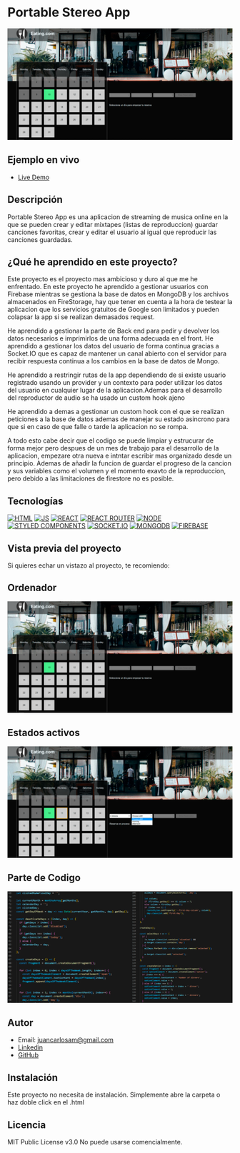 # Portable Stereo App

![Imagen del proyecto](https://raw.githubusercontent.com/JuanCarlosAlo/booking/main/assets/images/readme.png)

## Ejemplo en vivo

- [Live Demo](https://portable-stereo-caxa.onrender.com/)

## Descripción

Portable Stereo App es una aplicacion de streaming de musica online en la que se pueden crear y editar mixtapes (listas de reproduccion) guardar canciones favoritas, crear y editar el usuario al igual que reproducir las canciones guardadas.

## ¿Qué he aprendido en este proyecto?

Este proyecto es el proyecto mas ambicioso y duro al que me he enfrentado. En este proyecto he aprendido a gestionar usuarios con Firebase mientras se gestiona la base de datos en MongoDB y los archivos almacenados en FireStorage, hay que tener en cuenta a la hora de testear la aplicacion que los servicios gratuitos de Google son limitados y pueden colapsar la app si se realizan demasados request.

He aprendido a gestionar la parte de Back end para pedir y devolver los datos necesarios e imprimirlos de una forma adecuada en el front. He aprendido a gestionar los datos del usuario de forma continua gracias a Socket.IO que es capaz de mantener un canal abierto con el servidor para recibir respuesta continua a los cambios en la base de datos de Mongo.

He aprendido a restringir rutas de la app dependiendo de si existe usuario registrado usando un provider y un contexto para poder utilizar los datos del usuario en cualquier lugar de la aplicacion.Ademas para el desarrollo del reproductor de audio se ha usado un custom hook ajeno

He aprendido a demas a gestionar un custom hook con el que se realizan peticiones a la base de datos ademas de manejar su estado asincrono para que si en caso de que falle o tarde la aplicacion no se rompa.

A todo esto cabe decir que el codigo se puede limpiar y estrucurar de forma mejor pero despues de un mes de trabajo para el desarrollo de la aplicacion, empezare otra nueva e intntar escribir mas organizado desde un principio. Ademas de añadir la funcion de guardar el progreso de la cancion y sus variables como el volumen y el momento exavto de la reproduccion, pero debido a las limitaciones de firestore no es posible.

## Tecnologías

<!-- Iconos sacados de: https://github.com/hendrasob/badges/blob/master/README.md y https://github.com/alexandresanlim/Badges4-README.md-Profile -->

[![HTML](https://img.shields.io/badge/HTML5-E34F26?style=for-the-badge&logo=html5&logoColor=white)](https://es.wikipedia.org/wiki/HTML5)
[![JS](https://img.shields.io/badge/JavaScript-F7DF1E?style=for-the-badge&logo=javascript&logoColor=black)](https://es.wikipedia.org/wiki/JavaScript)
[![REACT](https://img.shields.io/badge/React-20232A?style=for-the-badge&logo=react&logoColor=61DAFB)](https://es.wikipedia.org/wiki/React)
[![REACT ROUTER](https://img.shields.io/badge/React_Router-CA4245?style=for-the-badge&logo=react-router&logoColor=white)](https://es.wikipedia.org/wiki/React)
[![NODE](https://img.shields.io/badge/Node.js-339933?style=for-the-badge&logo=nodedotjs&logoColor=white)](https://en.wikipedia.org/wiki/Node)
[![STYLED COMPONENTS](https://img.shields.io/badge/styled--components-DB7093?style=for-the-badge&logo=styled-components&logoColor=white)](https://styled-components.com/)
[![SOCKET.IO](https://img.shields.io/badge/Socket.io-010101?&style=for-the-badge&logo=Socket.io&logoColor=white)](https://en.wikipedia.org/wiki/Socket.IO)
[![MONGODB](https://img.shields.io/badge/MongoDB-4EA94B?style=for-the-badge&logo=mongodb&logoColor=white)](https://en.wikipedia.org/wiki/MongoDB)
[![FIREBASE](https://img.shields.io/badge/firebase-ffca28?style=for-the-badge&logo=firebase&logoColor=black)](https://en.wikipedia.org/wiki/Firebase)

## Vista previa del proyecto

Si quieres echar un vistazo al proyecto, te recomiendo:

## Ordenador

![Captura del proyecto](https://raw.githubusercontent.com/JuanCarlosAlo/booking/main/assets/images/readme.png)

## Estados activos

![Captura del proyecto](https://raw.githubusercontent.com/JuanCarlosAlo/booking/main/assets/images/readme2.png)

## Parte de Codigo

![Captura del proyecto](https://raw.githubusercontent.com/JuanCarlosAlo/booking/main/assets/images/readme3.png)

## Autor

- Email: juancarlosam@gmail.com
- [Linkedin](https://www.linkedin.com/in/juan-carlos-alonso-966280166/)
- [GitHub](https://github.com/JuanCarlosAlo)

## Instalación

Este proyecto no necesita de instalación. Simplemente abre la carpeta o haz doble click en el .html

## Licencia

MIT Public License v3.0
No puede usarse comencialmente.
